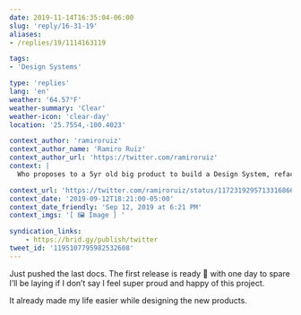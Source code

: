 ```yaml
---
date: 2019-11-14T16:35:04-06:00
slug: 'reply/16-31-19'
aliases:
- /replies/19/1114163119

tags:
- 'Design Systems'

type: 'replies'
lang: 'en'
weather: '64.57°F'
weather-summary: 'Clear'
weather-icon: 'clear-day'
location: '25.7554,-100.4023'

context_author: 'ramiroruiz'
context_author_name: 'Ramiro Ruiz'
context_author_url: 'https://twitter.com/ramiroruiz'
context: |
  Who proposes to a 5yr old big product to build a Design System, refactor the markup and styles, make it responsive for the first time and setup the tool for the component library by the end of November, while being the only designer of the 3 running projects for that application.‪

context_url: 'https://twitter.com/ramiroruiz/status/1172319295713316866?s=12'
context_date: '2019-09-12T18:21:00-05:00'
context_date_friendly: 'Sep 12, 2019 at 6:21 PM'
context_imgs: '[ 🖼 Image ] '

syndication_links:
    - https://brid.gy/publish/twitter
tweet_id: '1195107795982532608'
---
```

Just pushed the last docs. The first release is ready 🎉 with one day to spare I’ll be laying if I don’t say I feel super proud and happy of this project.

It already made my life easier while designing the new products.
